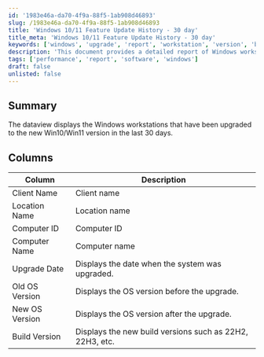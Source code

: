 ```yaml
---
id: '1983e46a-da70-4f9a-88f5-1ab908d46893'
slug: /1983e46a-da70-4f9a-88f5-1ab908d46893
title: 'Windows 10/11 Feature Update History - 30 day'
title_meta: 'Windows 10/11 Feature Update History - 30 day'
keywords: ['windows', 'upgrade', 'report', 'workstation', 'version', 'build']
description: 'This document provides a detailed report of Windows workstations that have been upgraded to the new Win10/Win11 version within the last 30 days. It includes essential information such as client names, locations, computer IDs, upgrade dates, and the old and new OS versions.'
tags: ['performance', 'report', 'software', 'windows']
draft: false
unlisted: false
---
```


## Summary

The dataview displays the Windows workstations that have been upgraded to the new Win10/Win11 version in the last 30 days.

## Columns

| Column            | Description                                      |
|-------------------|--------------------------------------------------|
| Client Name       | Client name                                      |
| Location Name     | Location name                                    |
| Computer ID       | Computer ID                                      |
| Computer Name     | Computer name                                    |
| Upgrade Date      | Displays the date when the system was upgraded.  |
| Old OS Version    | Displays the OS version before the upgrade.      |
| New OS Version    | Displays the OS version after the upgrade.       |
| Build Version     | Displays the new build versions such as 22H2, 22H3, etc. |
